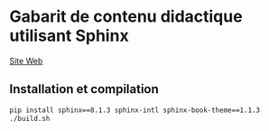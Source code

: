 # Gabarit de contenu didactique utilisant Sphinx

[Site Web](https://calculquebec.github.io/cq-formation-sphinx-book/)

## Installation et compilation

```Bash
pip install sphinx==8.1.3 sphinx-intl sphinx-book-theme==1.1.3
./build.sh
```
